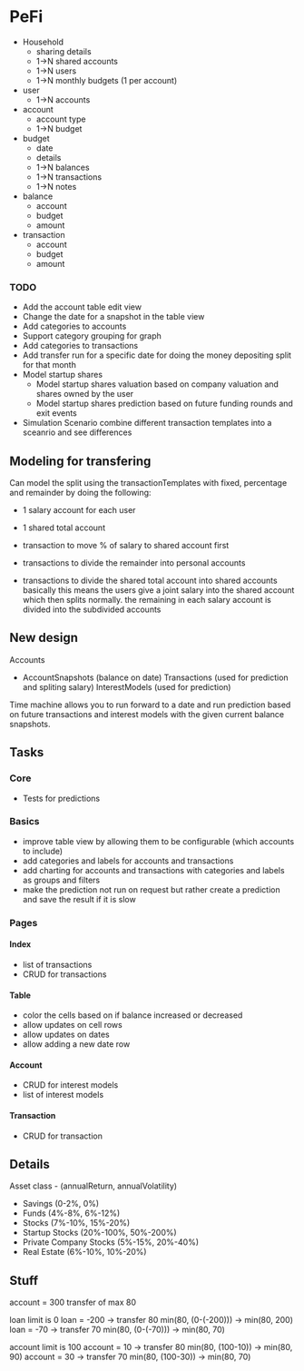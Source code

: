 # PeFi

- Household
    - sharing details
    - 1->N shared accounts
    - 1->N users
    - 1->N monthly budgets (1 per account)
- user
    - 1->N accounts
- account
    - account type
    - 1->N budget
- budget
    - date
    - details
    - 1->N balances
    - 1->N transactions
    - 1->N notes
- balance
    - account
    - budget
    - amount
- transaction
    - account
    - budget
    - amount

### TODO

- Add the account table edit view
- Change the date for a snapshot in the table view
- Add categories to accounts
- Support category grouping for graph
- Add categories to transactions
- Add transfer run for a specific date for doing the money depositing split for that month
- Model startup shares
    - Model startup shares valuation based on company valuation and shares owned by the user
    - Model startup shares prediction based on future funding rounds and exit events
- Simulation Scenario combine different transaction templates into a sceanrio and see differences

## Modeling for transfering
Can model the split using the transactionTemplates with fixed, percentage and remainder by doing the following:

- 1 salary account for each user
- 1 shared total account

- transaction to move % of salary to shared account first
- transactions to divide the remainder into personal accounts
- transactions to divide the shared total account into shared accounts
  basically this means the users give a joint salary into the shared account which then splits normally.
  the remaining in each salary account is divided into the subdivided accounts

## New design

Accounts

- AccountSnapshots (balance on date)
  Transactions (used for prediction and spliting salary)
  InterestModels (used for prediction)

Time machine allows you to run forward to a date and run prediction based on future transactions and interest models
with
the given current balance snapshots.

## Tasks

### Core

- Tests for predictions

### Basics

- improve table view by allowing them to be configurable (which accounts to include)
- add categories and labels for accounts and transactions
- add charting for accounts and transactions with categories and labels as groups and filters
- make the prediction not run on request but rather create a prediction and save the result if it is slow

### Pages

#### Index

- list of transactions
- CRUD for transactions

#### Table

- color the cells based on if balance increased or decreased
- allow updates on cell rows
- allow updates on dates
- allow adding a new date row

#### Account

- CRUD for interest models
- list of interest models

#### Transaction

- CRUD for transaction

## Details

Asset class - (annualReturn, annualVolatility)

- Savings (0-2%, 0%)
- Funds (4%-8%, 6%-12%)
- Stocks (7%-10%, 15%-20%)
- Startup Stocks (20%-100%, 50%-200%)
- Private Company Stocks (5%-15%, 20%-40%)
- Real Estate (6%-10%, 10%-20%)

## Stuff

account = 300
transfer of max 80

loan limit is 0
loan = -200  -> transfer 80   min(80, (0-(-200))) -> min(80, 200)
loan = -70   -> transfer 70   min(80, (0-(-70)))  -> min(80, 70)

account limit is 100
account = 10 -> transfer 80   min(80, (100-10))   -> min(80, 90)
account = 30 -> transfer 70   min(80, (100-30))   -> min(80, 70)
